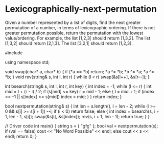 # Lexicographically-next-permutation
Given a number represented by a list of digits, find the next greater permutation of a number, in terms of lexicographic ordering. If there is not greater permutation possible, return the permutation with the lowest value/ordering.  For example, the list [1,2,3] should return [1,3,2]. The list [1,3,2] should return [2,1,3]. The list [3,2,1] should return [1,2,3].


#include <iostream> 
  
using namespace std; 
  
void swap(char* a, char* b) 
{ 
    if (*a == *b) 
        return; 
    *a ^= *b; 
    *b ^= *a; 
    *a ^= *b; 
} 
void rev(string& s, int l, int r) 
{ 
    while (l < r) 
        swap(&s[l++], &s[r--]); 
} 
  
int bsearch(string& s, int l, int r, int key) 
{ 
    int index = -1; 
    while (l <= r) { 
        int mid = l + (r - l) / 2; 
        if (s[mid] <= key) 
            r = mid - 1; 
        else { 
            l = mid + 1; 
            if (index == -1 || s[index] >= s[mid]) 
                index = mid; 
        } 
    } 
    return index; 
} 
  
bool nextpermutation(string& s) 
{ 
    int len = s.length(), i = len - 2; 
    while (i >= 0 && s[i] >= s[i + 1]) 
        --i; 
    if (i < 0) 
        return false; 
    else { 
        int index = bsearch(s, i + 1, len - 1, s[i]); 
        swap(&s[i], &s[index]); 
        rev(s, i + 1, len - 1); 
        return true; 
    } 
} 
  
// Driver code 
int main() 
{ 
    string s = { "gfg" }; 
    bool val = nextpermutation(s); 
    if (val == false) 
        cout << "No Word Possible" << endl; 
    else
        cout << s << endl; 
    return 0; 
} 
